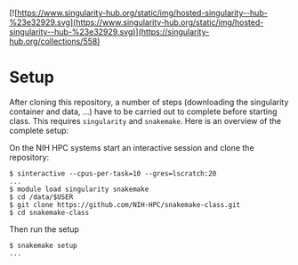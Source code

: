 [![https://www.singularity-hub.org/static/img/hosted-singularity--hub-%23e32929.svg](https://www.singularity-hub.org/static/img/hosted-singularity--hub-%23e32929.svg)](https://singularity-hub.org/collections/558) 

Setup
================================================================================

After cloning this repository, a number of steps (downloading the singularity
container and data, ...) have to be carried out to complete before starting
class. This requires `singularity` and `snakemake`. Here is an overview of the
complete setup:

On the NIH HPC systems start an interactive session and clone the repository:
```
$ sinteractive --cpus-per-task=10 --gres=lscratch:20
...
$ module load singularity snakemake
$ cd /data/$USER
$ git clone https://github.com/NIH-HPC/snakemake-class.git
$ cd snakemake-class
```

Then run the setup
```
$ snakemake setup
...
```

